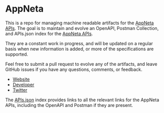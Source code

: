 # AppNetaThis is a repo for managing machine readable artifacts for the [AppNeta APIs](http://www.appneta.com/). The goal is to maintain and evolve an OpenAPI, Postman Collection, and APIs.json index for the [AppNeta APIs](http://www.appneta.com/).They are a constant work in progress, and will be updated on a regular basis when new information is added, or more of the specifications are supported.Feel free to submit a pull request to evolve any of the artifacts, and leave GitHub issues if you have any questions, comments, or feedback.- [Website](http://www.appneta.com/)- [Developer](http://www.appneta.com/)- [Twitter](https://twitter.com/Appneta)The [APIs.json](https://github.com/api-evangelist/appneta/blob/master/apis.json) index provides links to all the relevant links for the AppNeta APIs, including the OpenAPI and Postman if they are present.